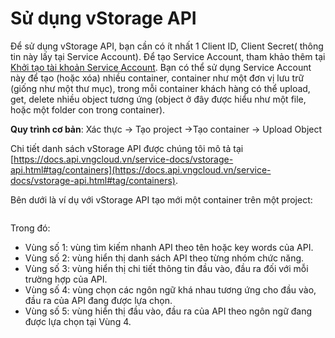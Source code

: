 # Sử dụng vStorage API

Để sử dụng vStorage API, bạn cần có ít nhất 1 Client ID, Client Secret( thông tin này lấy tại Service Account). Để tạo Service Account, tham khảo thêm tại [Khởi tạo tài khoản Service Account](../../quan-ly-truy-cap/quan-ly-tai-khoan-truy-cap-vstorage/tai-khoan-service-account/khoi-tao-tai-khoan-service-account.md). Bạn có thể sử dụng Service Account này để tạo (hoặc xóa) nhiều container, container như một đơn vị lưu trữ (giống như một thư mục), trong mỗi container khách hàng có thể upload, get, delete nhiều object tương ứng (object ở đây được hiểu như một file, hoặc một folder con trong container).

**Quy trình cơ bản**: Xác thực -> Tạo project ->Tạo container -> Upload Object

Chi tiết danh sách vStorage API được chúng tôi mô tả tại [https://docs.api.vngcloud.vn/service-docs/vstorage-api.html#tag/containers](https://docs.api.vngcloud.vn/service-docs/vstorage-api.html#tag/containers).

Bên dưới là ví dụ với vStorage API tạo mới một container trên một project:

<figure><img src="https://docs.vngcloud.vn/download/attachments/59805626/image2023-7-20_15-43-46.png?version=1&#x26;modificationDate=1689842627000&#x26;api=v2" alt=""><figcaption></figcaption></figure>

Trong đó:&#x20;

* Vùng số 1: vùng tìm kiếm nhanh API theo tên hoặc key words của API.
* Vùng số 2: vùng hiển thị danh sách API theo từng nhóm chức năng.
* Vùng số 3: vùng hiển thị chi tiết thông tin đầu vào, đầu ra đối với mỗi trường hợp của API.
* Vùng số 4: vùng chọn các ngôn ngữ khá nhau tương ứng cho đầu vào, đầu ra của API đang được lựa chọn.
* Vùng số 5: vùng hiển thị đầu vào, đầu ra của API theo ngôn ngữ đang được lựa chọn tại Vùng 4.
